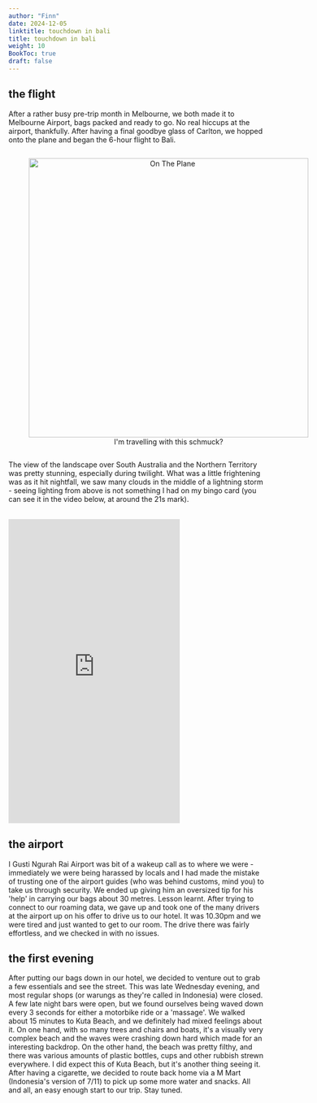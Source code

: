 ```yaml
---
author: "Finn"
date: 2024-12-05
linktitle: touchdown in bali
title: touchdown in bali
weight: 10
BookToc: true
draft: false
---
```


## the flight

After a rather busy pre-trip month in Melbourne, we both made it to Melbourne Airport, bags packed and ready to go. No real hiccups at the airport, thankfully. After having a final goodbye glass of Carlton, we hopped onto the plane and began the 6-hour flight to Bali.

<figure style="display: inline-block; text-align: center;">
  <img src="/images/on_the_plane.jpg" width="550px" alt="On The Plane">
  <figcaption style="display: block; text-align: center;">I'm travelling with this schmuck?</figcaption>
</figure>

The view of the landscape over South Australia and the Northern Territory was pretty stunning, especially during twilight. What was a little frightening was as it hit nightfall, we saw many clouds in the middle of a lightning storm - seeing lighting from above is not something I had on my bingo card (you can see it in the video below, at around the 21s mark).

<br>

<iframe width="337" height="599" src="https://www.youtube.com/embed/1qOnydmmlPQ" title="Lightning From Above" frameborder="0" allow="accelerometer; autoplay; clipboard-write; encrypted-media; gyroscope; picture-in-picture; web-share" referrerpolicy="strict-origin-when-cross-origin" allowfullscreen></iframe>

## the airport

I Gusti Ngurah Rai Airport was bit of a wakeup call as to where we were - immediately we were being harassed by locals and I had made the mistake of trusting one of the airport guides (who was behind customs, mind you) to take us through security. We ended up giving him an oversized tip for his 'help' in carrying our bags about 30 metres. Lesson learnt. After trying to connect to our roaming data, we gave up and took one of the many drivers at the airport up on his offer to drive us to our hotel. It was 10.30pm and we were tired and just wanted to get to our room. The drive there was fairly effortless, and we checked in with no issues.

## the first evening

After putting our bags down in our hotel, we decided to venture out to grab a few essentials and see the street. This was late Wednesday evening, and most regular shops (or warungs as they're called in Indonesia) were closed. A few late night bars were open, but we found ourselves being waved down every 3 seconds for either a motorbike ride or a 'massage'. We walked about 15 minutes to Kuta Beach, and we definitely had mixed feelings about it. On one hand, with so many trees and chairs and boats, it's a visually very complex beach and the waves were crashing down hard which made for an interesting backdrop. On the other hand, the beach was pretty filthy, and there was various amounts of plastic bottles, cups and other rubbish strewn everywhere. I did expect this of Kuta Beach, but it's another thing seeing it. After having a cigarette, we decided to route back home via a M Mart (Indonesia's version of 7/11) to pick up some more water and snacks. All and all, an easy enough start to our trip. Stay tuned.